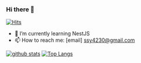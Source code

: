 ### Hi there 👋
[![Hits](https://hits.seeyoufarm.com/api/count/incr/badge.svg?url=https%3A%2F%2Fgithub.com%2Fsuyeoniii)](https://hits.seeyoufarm.com) 
<!--
**suyeoniii/suyeoniii** is a ✨ _special_ ✨ repository because its `README.md` (this file) appears on your GitHub profile.

Here are some ideas to get you started:

-🔭 I’m currently working on ...
🔭 I'm currently interested in 
- 👯 I’m looking to collaborate on ...
- 🤔 I’m looking for help with ...
- 💬 Ask me about ...

- 😄 Pronouns: ...
- ⚡ Fun fact: ...
-->

- 🌱 I’m currently learning NestJS 
- 📫 How to reach me: [email] ssy4230@gmail.com 

[![github stats](https://github-readme-stats.vercel.app/api?username=suyeoniii&show_icons=true&hide_border=true)](https://github.com/suyeoniii)
[![Top Langs](https://github-readme-stats.vercel.app/api/top-langs/?username=suyeoniii&layout=compact)](https://github.com/suyeoniii)
